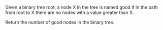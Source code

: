 Given a binary tree root, a node X in the tree is named good if in the path from root to X there are no nodes with a value greater than X.

Return the number of good nodes in the binary tree.